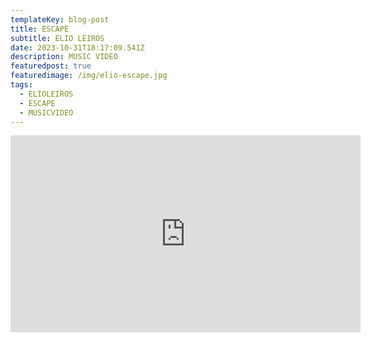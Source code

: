 ```yaml
---
templateKey: blog-post
title: ESCAPE
subtitle: ELIO LEIROS
date: 2023-10-31T18:17:09.541Z
description: MUSIC VIDEO
featuredpost: true
featuredimage: /img/elio-escape.jpg
tags:
  - ELIOLEIROS
  - ESCAPE
  - MUSICVIDEO
---
```

<iframe width="560" height="315" src="https://www.youtube.com/embed/yCQZe2RMT8E?si=M9rrXOlInZoMrRFW" title="YouTube video player" frameborder="0" allow="accelerometer; autoplay; clipboard-write; encrypted-media; gyroscope; picture-in-picture; web-share" allowfullscreen></iframe>